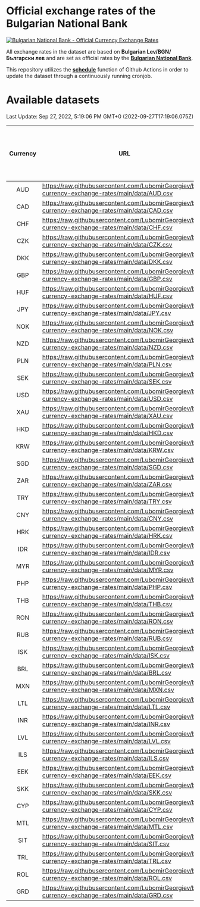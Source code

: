 # Official exchange rates of the Bulgarian National Bank

[![Bulgarian National Bank - Official Currency Exchange Rates](https://github.com/LubomirGeorgiev/bnb-currency-exchange-rates/actions/workflows/update-rates.yml/badge.svg?branch=main)](https://github.com/LubomirGeorgiev/bnb-currency-exchange-rates/actions/workflows/update-rates.yml)

All exchange rates in the dataset are based on **Bulgarian Lev/BGN/Български лев** and are set as official rates by the [**Bulgarian National Bank**](https://www.bnb.bg/Statistics/StExternalSector/StExchangeRates/StERForeignCurrencies/index.htm?toLang=_EN).

This repository utilizes the [**schedule**](https://docs.github.com/en/actions/reference/events-that-trigger-workflows) function of Github Actions in order to update the dataset through a continuously running cronjob.

# Available datasets

<!-- START LINKS (DO NOT EVER FU*ING DELETE THIS COMMENT FOR THE LOVE OF YOUR LIFE!!! IF YOU ARE CURIOS HOW IT WORKS, YOU CAN HAVE A LOOK AT ./src/updateReadme.ts) -->

Last Update: Sep 27, 2022, 5:19:06 PM GMT+0 (2022-09-27T17:19:06.075Z)

| Currency | URL                                                                                             | Number of records | Number of missing days that were filled in |
| :------: | ----------------------------------------------------------------------------------------------- | :---------------: | :----------------------------------------: |
|   AUD    | https://raw.githubusercontent.com/LubomirGeorgiev/bnb-currency-exchange-rates/main/data/AUD.csv |       8394        |                    2594                    |
|   CAD    | https://raw.githubusercontent.com/LubomirGeorgiev/bnb-currency-exchange-rates/main/data/CAD.csv |       8394        |                    2594                    |
|   CHF    | https://raw.githubusercontent.com/LubomirGeorgiev/bnb-currency-exchange-rates/main/data/CHF.csv |       8394        |                    2594                    |
|   CZK    | https://raw.githubusercontent.com/LubomirGeorgiev/bnb-currency-exchange-rates/main/data/CZK.csv |       8394        |                    2594                    |
|   DKK    | https://raw.githubusercontent.com/LubomirGeorgiev/bnb-currency-exchange-rates/main/data/DKK.csv |       8394        |                    2594                    |
|   GBP    | https://raw.githubusercontent.com/LubomirGeorgiev/bnb-currency-exchange-rates/main/data/GBP.csv |       8394        |                    2594                    |
|   HUF    | https://raw.githubusercontent.com/LubomirGeorgiev/bnb-currency-exchange-rates/main/data/HUF.csv |       8394        |                    2594                    |
|   JPY    | https://raw.githubusercontent.com/LubomirGeorgiev/bnb-currency-exchange-rates/main/data/JPY.csv |       8394        |                    2594                    |
|   NOK    | https://raw.githubusercontent.com/LubomirGeorgiev/bnb-currency-exchange-rates/main/data/NOK.csv |       8394        |                    2594                    |
|   NZD    | https://raw.githubusercontent.com/LubomirGeorgiev/bnb-currency-exchange-rates/main/data/NZD.csv |       8394        |                    2594                    |
|   PLN    | https://raw.githubusercontent.com/LubomirGeorgiev/bnb-currency-exchange-rates/main/data/PLN.csv |       8394        |                    2594                    |
|   SEK    | https://raw.githubusercontent.com/LubomirGeorgiev/bnb-currency-exchange-rates/main/data/SEK.csv |       8394        |                    2594                    |
|   USD    | https://raw.githubusercontent.com/LubomirGeorgiev/bnb-currency-exchange-rates/main/data/USD.csv |       8394        |                    2594                    |
|   XAU    | https://raw.githubusercontent.com/LubomirGeorgiev/bnb-currency-exchange-rates/main/data/XAU.csv |       8394        |                    2596                    |
|   HKD    | https://raw.githubusercontent.com/LubomirGeorgiev/bnb-currency-exchange-rates/main/data/HKD.csv |       8093        |                    2504                    |
|   KRW    | https://raw.githubusercontent.com/LubomirGeorgiev/bnb-currency-exchange-rates/main/data/KRW.csv |       8093        |                    2504                    |
|   SGD    | https://raw.githubusercontent.com/LubomirGeorgiev/bnb-currency-exchange-rates/main/data/SGD.csv |       8093        |                    2504                    |
|   ZAR    | https://raw.githubusercontent.com/LubomirGeorgiev/bnb-currency-exchange-rates/main/data/ZAR.csv |       8093        |                    2504                    |
|   TRY    | https://raw.githubusercontent.com/LubomirGeorgiev/bnb-currency-exchange-rates/main/data/TRY.csv |       6575        |                    2034                    |
|   CNY    | https://raw.githubusercontent.com/LubomirGeorgiev/bnb-currency-exchange-rates/main/data/CNY.csv |       6455        |                    1998                    |
|   HRK    | https://raw.githubusercontent.com/LubomirGeorgiev/bnb-currency-exchange-rates/main/data/HRK.csv |       6455        |                    1998                    |
|   IDR    | https://raw.githubusercontent.com/LubomirGeorgiev/bnb-currency-exchange-rates/main/data/IDR.csv |       6455        |                    1998                    |
|   MYR    | https://raw.githubusercontent.com/LubomirGeorgiev/bnb-currency-exchange-rates/main/data/MYR.csv |       6455        |                    1998                    |
|   PHP    | https://raw.githubusercontent.com/LubomirGeorgiev/bnb-currency-exchange-rates/main/data/PHP.csv |       6455        |                    1998                    |
|   THB    | https://raw.githubusercontent.com/LubomirGeorgiev/bnb-currency-exchange-rates/main/data/THB.csv |       6455        |                    1998                    |
|   RON    | https://raw.githubusercontent.com/LubomirGeorgiev/bnb-currency-exchange-rates/main/data/RON.csv |       6396        |                    1980                    |
|   RUB    | https://raw.githubusercontent.com/LubomirGeorgiev/bnb-currency-exchange-rates/main/data/RUB.csv |       6245        |                    1930                    |
|   ISK    | https://raw.githubusercontent.com/LubomirGeorgiev/bnb-currency-exchange-rates/main/data/ISK.csv |       5393        |                    1671                    |
|   BRL    | https://raw.githubusercontent.com/LubomirGeorgiev/bnb-currency-exchange-rates/main/data/BRL.csv |       5361        |                    1663                    |
|   MXN    | https://raw.githubusercontent.com/LubomirGeorgiev/bnb-currency-exchange-rates/main/data/MXN.csv |       5361        |                    1663                    |
|   LTL    | https://raw.githubusercontent.com/LubomirGeorgiev/bnb-currency-exchange-rates/main/data/LTL.csv |       5275        |                    1618                    |
|   INR    | https://raw.githubusercontent.com/LubomirGeorgiev/bnb-currency-exchange-rates/main/data/INR.csv |       4994        |                    1549                    |
|   LVL    | https://raw.githubusercontent.com/LubomirGeorgiev/bnb-currency-exchange-rates/main/data/LVL.csv |       4912        |                    1506                    |
|   ILS    | https://raw.githubusercontent.com/LubomirGeorgiev/bnb-currency-exchange-rates/main/data/ILS.csv |       4272        |                    1332                    |
|   EEK    | https://raw.githubusercontent.com/LubomirGeorgiev/bnb-currency-exchange-rates/main/data/EEK.csv |       4119        |                    1259                    |
|   SKK    | https://raw.githubusercontent.com/LubomirGeorgiev/bnb-currency-exchange-rates/main/data/SKK.csv |       3094        |                    950                     |
|   CYP    | https://raw.githubusercontent.com/LubomirGeorgiev/bnb-currency-exchange-rates/main/data/CYP.csv |       3029        |                    927                     |
|   MTL    | https://raw.githubusercontent.com/LubomirGeorgiev/bnb-currency-exchange-rates/main/data/MTL.csv |       2728        |                    837                     |
|   SIT    | https://raw.githubusercontent.com/LubomirGeorgiev/bnb-currency-exchange-rates/main/data/SIT.csv |       2665        |                    815                     |
|   TRL    | https://raw.githubusercontent.com/LubomirGeorgiev/bnb-currency-exchange-rates/main/data/TRL.csv |       1817        |                    558                     |
|   ROL    | https://raw.githubusercontent.com/LubomirGeorgiev/bnb-currency-exchange-rates/main/data/ROL.csv |       1697        |                    524                     |
|   GRD    | https://raw.githubusercontent.com/LubomirGeorgiev/bnb-currency-exchange-rates/main/data/GRD.csv |        360        |                    108                     |

<!-- END LINKS (DO NOT EVER FU*ING DELETE THIS COMMENT FOR THE LOVE OF YOUR LIFE!!! IF YOU ARE CURIOS HOW IT WORKS, YOU CAN HAVE A LOOK AT ./src/updateReadme.ts) -->
